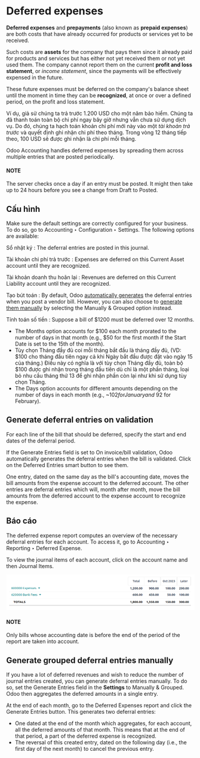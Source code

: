 # Deferred expenses

**Deferred expenses** and **prepayments** (also known as **prepaid expenses**) are both costs that
have already occurred for products or services yet to be received.

Such costs are **assets** for the company that pays them since it already paid for products and
services but has either not yet received them or not yet used them. The company cannot report them
on the current **profit and loss statement**, or *income statement*, since the payments will be
effectively expensed in the future.

These future expenses must be deferred on the company's balance sheet until the moment in time they
can be **recognized**, at once or over a defined period, on the profit and loss statement.

Ví dụ, giả sử chúng ta trả trước 1.200 USD cho một năm bảo hiểm. Chúng ta đã thanh toán toàn bộ chi phí ngay bây giờ nhưng vẫn chưa sử dụng dịch vụ. Do đó, chúng ta hạch toán khoản chi phí mới này vào một *tài khoản trả trước* và quyết định ghi nhận chi phí theo tháng. Trong vòng 12 tháng tiếp theo, 100 USD sẽ được ghi nhận là chi phí mỗi tháng.

Odoo Accounting handles deferred expenses by spreading them across multiple entries that are
posted periodically.

#### NOTE
The server checks once a day if an entry must be posted. It might then take up to 24 hours before
you see a change from Draft to Posted.

## Cấu hình

Make sure the default settings are correctly configured for your business. To do so, go to
Accounting ‣ Configuration ‣ Settings. The following options are available:

Sổ nhật ký
: The deferral entries are posted in this journal.

Tài khoản chi phí trả trước
: Expenses are deferred on this Current Asset account until they are recognized.

Tài khoản doanh thu hoãn lại
: Revenues are deferred on this Current Liability account until they are recognized.

Tạo bút toán
: By default, Odoo [automatically generates](#vendor-bills-deferred-generate-on-validation)
  the deferral entries when you post a vendor bill. However, you can also choose to
  [generate them manually](#vendor-bills-deferred-generate-manually) by selecting the
  Manually & Grouped option instead.

Tính toán số tiền
: Suppose a bill of $1200 must be deferred over 12 months.
  <br/>
  - The Months option accounts for $100 each month prorated to the number of days in
    that month (e.g., $50 for the first month if the Start Date is set to the 15th of
    the month).
  - Tùy chọn Tháng đầy đủ coi mỗi tháng bắt đầu là tháng đầy đủ, (VD: $100 cho tháng đầu tiên ngay cả khi Ngày bắt đầu được đặt vào ngày 15 của tháng.) Điều này có nghĩa là với tùy chọn Tháng đầy đủ, toàn bộ $100 được ghi nhận trong tháng đầu tiên dù chỉ là một phần tháng, loại bỏ nhu cầu tháng thứ 13 để ghi nhận phần còn lại như khi sử dụng tùy chọn Tháng.
  - The Days option accounts for different amounts depending on the number of days in
    each month (e.g., ~$102 for January and ~$92 for February).

<a id="vendor-bills-deferred-generate-on-validation"></a>

## Generate deferral entries on validation

For each line of the bill that should be deferred, specify the start and end dates of the deferral
period.

If the Generate Entries field is set to On invoice/bill validation, Odoo
automatically generates the deferral entries when the bill is validated. Click on the
Deferred Entries smart button to see them.

One entry, dated on the same day as the bill's accounting date, moves the bill amounts from the
expense account to the deferred account. The other entries are deferral entries which will, month
after month, move the bill amounts from the deferred account to the expense account to recognize
the expense.

## Báo cáo

The deferred expense report computes an overview of the necessary deferral entries for each account.
To access it, go to Accounting ‣ Reporting ‣ Deferred Expense.

To view the journal items of each account, click on the account name and then Journal
Items.

![Deferred expense report](deferred_expenses/deferred_expense_report.png)

#### NOTE
Only bills whose accounting date is before the end of the period of the report
are taken into account.

<a id="vendor-bills-deferred-generate-manually"></a>

## Generate grouped deferral entries manually

If you have a lot of deferred revenues and wish to reduce the number of journal entries created, you
can generate deferral entries manually. To do so, set the Generate Entries field in the
**Settings** to Manually & Grouped. Odoo then aggregates the deferred amounts in a
single entry.

At the end of each month, go to the Deferred Expenses report and click the
Generate Entries button. This generates two deferral entries:

- One dated at the end of the month which aggregates, for each account, all the deferred amounts
  of that month. This means that at the end of that period, a part of the deferred expense is
  recognized.
- The reversal of this created entry, dated on the following day (i.e., the first day of the
  next month) to cancel the previous entry.
